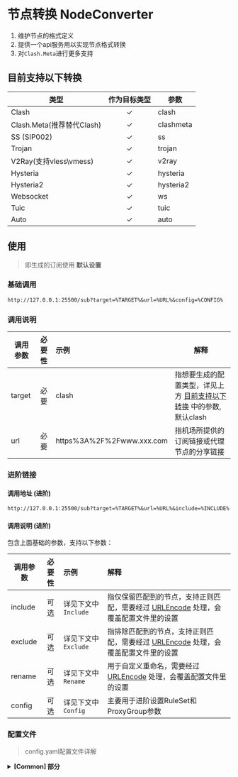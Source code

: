 # 节点转换 NodeConverter

1. 维护节点的格式定义
2. 提供一个api服务用以实现节点格式转换
3. 对`Clash.Meta`进行更多支持

## 目前支持以下转换

| 类型                    | 作为目标类型 | 参数        |
|-----------------------|:------:|-----------|
| Clash                 |   ✓    | clash     |
| Clash.Meta(推荐替代Clash) |   ✓    | clashmeta |
| SS (SIP002)           |   ✓    | ss        |
| Trojan                |   ✓    | trojan    |
| V2Ray(支持vless\vmess)  |   ✓    | v2ray     |
| Hysteria              |   ✓    | hysteria  |
| Hysteria2             |   ✓    | hysteria2 |
| Websocket             |   ✓    | ws        |
| Tuic                  |   ✓    | tuic      |
| Auto                  |   ✓    | auto      |

## 使用

> 即生成的订阅使用 **默认设置**

### 基础调用

```txt
http://127.0.0.1:25500/sub?target=%TARGET%&url=%URL%&config=%CONFIG%
```

### 调用说明

| 调用参数   | 必要性 | 示例                        | 解释                                                 |
|--------|:---:|:--------------------------|----------------------------------------------------|
| target | 必要  | clash                     | 指想要生成的配置类型，详见上方 [目前支持以下转换](#目前支持以下转换) 中的参数,默认clash |
| url    | 必要  | https%3A%2F%2Fwww.xxx.com | 指机场所提供的订阅链接或代理节点的分享链接                              |

### 进阶链接

#### 调用地址 (进阶)

```txt
http://127.0.0.1:25500/sub?target=%TARGET%&url=%URL%&include=%INCLUDE%····
```

#### 调用说明 (进阶)

包含上面基础的参数，支持以下参数：

| 调用参数    | 必要性 | 示例              | 解释                                                                             |
|---------|:---:|:----------------|:-------------------------------------------------------------------------------|
| include | 可选  | 详见下文中 `Include` | 指仅保留匹配到的节点，支持正则匹配，需要经过 [URLEncode](https://www.urlencoder.org/) 处理，会覆盖配置文件里的设置 |
| exclude | 可选  | 详见下文中 `Exclude` | 指排除匹配到的节点，支持正则匹配，需要经过 [URLEncode](https://www.urlencoder.org/) 处理，会覆盖配置文件里的设置  |
| rename  | 可选  | 详见下文中 `Rename`  | 用于自定义重命名，需要经过 [URLEncode](https://www.urlencoder.org/) 处理，会覆盖配置文件里的设置          |
| config  | 可选  | 详见下文中 `Config`  | 主要用于进阶设置RuleSet和ProxyGroup参数                                                   |

### 配置文件

> config.yaml配置文件详解

<details>
<summary><b>[Common] 部分</b></summary>

> 该部分主要涉及到的内容为 **全局的节点排除或保留** 、**各配置文件的基础**
>
> 其他设置项目可以保持默认或者在知晓作用的前提下进行修改

1. **Exclude**

   > 排除匹配到的节点，支持正则匹配，优先级高于Include

    - 例如:

      ```yaml
      Exclude: "(到期|剩余流量|时间|官网|产品|平台)"
      ```

2. **Include**

   > 仅保留匹配到的节点，支持正则匹配

    - 例如:

      ```ini
      Include: "(美国|US)"
      ```

3. **Rename**

   > 重命名节点，支持正则匹配
   >
   > 使用方式：原始命名@重命名

    - 例如:

      ```yaml
      Rename: "中国@中"
      ```
      ```yaml
      Rename: "\(?((x|X)?(\d+)(\.?\d+)?)((\s?倍率?:?)|(x|X))\)?@(倍率:$1)"
      ```

4. **Config**

   > 外部配置文件
   >
   > 会基于配置文件进行RuleSet和ProxyGroup的设置

    - 例如:

      ```bash
      config=https://github.com/ACL4SSR/ACL4SSR/blob/master/Clash/config/ACL4SSR_Online_Full.ini
      ```

## 分享链接

通常分享的链接格式为：

`vless://xxx@xxx`

`ss://xxx@xxx`

`vmess://xxx@xxx`

`trojan://xxx@xxx`

收集一些常用（有足够的公信力）的节点分享链接的定义。

### VMess AEAD/VLESS

https://github.com/XTLS/Xray-core/discussions/716

### Trojan

https://p4gefau1t.github.io/trojan-go/developer/url/

### Shadowsocks

https://github.com/shadowsocks/shadowsocks-org/wiki/SIP002-URI-Scheme

### Tuic

https://github.com/tuic-protocol/tuic
参考VLESS的设定

### hysteria

https://v2.hysteria.network/zh/docs/developers/URI-Scheme/

## clash配置文档

https://wiki.metacubex.one/

### 收集常用的节点配置

```yaml
proxies:
  - name: vless-reality-vision                  # 可以自定义节点名称
    type: vless
    server: 1.2.3.4                             # 解析的域名或IP
    port: 12345                                 # 自定义端口
    uuid: f897325d-053d-45d1-899c-566692331f8   # 自定义 UUID
    network: tcp
    udp: true
    tls: true
    flow: xtls-rprx-vision
    servername: sega.com                        # 自定义回落域名
    reality-opts:
      public-key: 4CiE7y7ZPBXIZWzMwphuSH7qdZyisNjD3CDQGjmilmI    # Reality public-key
      short-id: a8c031ce                        # Reality short-id
    client-fingerprint: chrome                  # 自定义浏览器指纹

  - name: vless-reality-grpc                      # 可以自定义节点名称
    type: vless
    server: 1.2.3.4                               # 解析的域名或IP
    port: 12345                                   # 自定义端口
    uuid: 335ec5dd-61b1-4413-980e-5e009968f633    # 自定义 UUID
    network: grpc
    tls: true
    udp: true
    flow:
    client-fingerprint: chrome                    # 自定义浏览器指纹
    servername: sega.com                          # 自定义回落域名
    grpc-opts:
      grpc-service-name: "misaka"                 # 自定义的字符
    reality-opts:
      public-key: Aqp9oy2EFi4NNfRMZa3I3HdGhHbOIiSDZ8L28UCF73k    # Reality public-key
      short-id: 24410d1c                          # Reality short-id

  - name: vless-xtls-rprx-vision                 # 可以自定义节点名称
    type: vless
    server: www.bing.com                         # 解析的域名
    port: 12345                                  # 自定义端口
    uuid: 5f74f86b-3ee8-44f4-adc4-6666be3d315    # 自定义 UUID
    network: tcp
    tls: true
    udp: true
    flow: xtls-rprx-vision
    client-fingerprint: chrome

  - name: vless-ws-tls                               # 可以自定义节点名称
    type: vless
    server: www.bing.com                             # 解析的 IP / 域名或优选 IP / 域名
    port: 12345                                      # 自定义端口
    uuid: 3cc9a51c-db76-4ad2-a76b-8cb993bddb73       # 自定义 UUID
    udp: true
    tls: true
    network: ws
    servername: www.bing.com                         # SNI 域名，与下面 Host 一致
    ws-opts:
      path: "/?ed=2048"                              # 自定义 path 路径
      headers:
        Host: www.bing.com                           # Host 域名，与上面 server 字段的地址一致

  - name: vless-ws                                   # 可以自定义节点名称
    type: vless
    server: www.bing.com                             # 解析的 IP / 域名或优选 IP / 域名
    port: 8880                                       # 自定义端口
    uuid: 77a571fb-4fd2-4b37-8596-1b7d9728bb5c       # 自定义 UUID
    udp: true
    tls: false
    network: ws
    servername: www.bing.com                         # SNI 域名，与下面 host 一致
    ws-opts:
      path: "/?ed=2048"                              # 自定义 path 路径
      headers:
        Host: www.bing.com                           # Host 域名，与上面 server 字段的地址一致

  - name: vmess-ws-tls                               # 可以自定义节点名称
    type: vmess
    server: www.bing.com                             # 解析的 IP / 域名或优选 IP / 域名
    port: 12345                                      # 自定义端口
    uuid: 3cc9a51c-db76-4ad2-a76b-8cb993bddb73       # 自定义 UUID
    alterId: 0
    cipher: auto
    udp: true
    tls: true
    network: ws
    servername: www.bing.com                         # SNI 域名，与下面 host 一致
    ws-opts:
      path: "/?ed=2048"                              # 自定义 path 路径
      headers:
        Host: www.bing.com                           # Host 域名，与上面 server 字段的地址一致

  - name: vmess-ws                                   # 可以自定义节点名称
    type: vmess
    server: www.bing.com                             # 解析的 IP / 域名或优选 IP / 域名
    port: 8880                                       # 自定义端口
    uuid: 77a571fb-4fd2-4b37-8596-1b7d9728bb5c       # 自定义 UUID
    alterId: 0
    cipher: auto
    udp: true
    tls: false
    network: ws
    servername: www.bing.com                         # SNI 域名，与下面 Host 一致
    ws-opts:
      path: "/?ed=2048"                              # 自定义 path 路径
      headers:
        Host: www.bing.com                           # Host 域名，与上面 server 字段的地址一致

  - name: trojan-tcp-tls                             # 可以自定义节点名称
    type: trojan
    server: www.bing.com                             # 解析的域名
    port: 12345                                      # 自定义端口
    password: 123456789                              # 自定义认证密码
    client-fingerprint: chrome
    udp: true
    sni: www.bing.com                                # SNI 域名，与上面 server 字段的地址一致
    alpn:
      - h2
      - http/1.1
    skip-cert-verify: false

  - name: shadowsocks                                # 可以自定义节点名称
    type: ss
    server: www.bing.com                             # 解析的 IP / 域名
    port: 443                                        # 自定义端口
    cipher: aes-128-gcm                              # 自定义加密方式，详细请查阅 Clash Meta 文档
    password: password                               # 自定义认证密码
    udp: true
    udp-over-tcp: false
    udp-over-tcp-version: 2
    ip-version: ipv4                                 # IP 协议版本，如节点 IP 为 IPv6 则填写 ipv6
    smux:
      enabled: false

  - name: shadowsocks-shadowtls                      # 可以自定义节点名称
    type: ss
    server: 1.2.3.4                                  # 服务器本地 IP
    port: 443                                        # 自定义端口
    cipher: aes-128-gcm                              # 自定义加密方式，详细请查阅 Clash Meta 文档
    password: password                               # 自定义认证密码
    udp: true
    udp-over-tcp: false
    udp-over-tcp-version: 2
    ip-version: ipv4                                 # IP 协议版本，如节点 IP 为 IPv6 则填写 ipv6
    smux:
      enabled: false
    plugin: shadow-tls
    client-fingerprint: chrome                       # 自定义浏览器指纹
    plugin-opts:
      host: cloud.tencent.com                        # 自签证书的三方域名
      password: shadow_tls_password                  # ShadowTLS 认证密码
      version: 3                                     # ShadowTLS 协议，支持 1 / 2 / 3

  - name: hysteria1                                  # 可以自定义节点名称
    type: hysteria
    server: 1.2.3.4                                  # 服务器本地 IP
    port: 12345                                      # 自定义端口，如使用端口跳跃则改为 ports: 1000,2000-3000
    auth-str: 123456                                 # 自定义认证密码
    alpn:
      - h3
    protocol: udp                                    # 自定义协议：udp / wechat-video / faketcp
    up: 20                                           # 自定义带宽上传限制
    down: 100                                        # 自定义带宽下载限制
    sni: www.bing.com                                # SNI 域名或自签证书的三方域名
    skip-cert-verify: true                           # 使用自签证书请保持此处为 true，如为 CA 证书建议修改为 false
    fast-open: true

  - name: hysteria2                                  # 节点名称
    type: hysteria2
    server: 1.1.1.1                                  # 服务器 IP
    port: 1234                                       # 节点端口，如使用端口跳跃则改为 ports: 2000-3000/1000
    password: aa112233                               # 节点认证密码
    sni: www.bing.com                                # SNI 域名或自签证书的三方域名
    skip-cert-verify: true                           # 使用自签证书请保持此处为 true，如为 CA 证书建议修改为 false

  - name: tuic-V4                                    # 可以自定义节点名称
    server: www.bing.com                             # 解析的域名或 IP
    port: 12345                                      # 自定义端口
    type: tuic
    token: a806923b-737c-4581-8b13-56666f911866      # 自定义 Token
    alpn: [ h3 ]
    disable-sni: true
    reduce-rtt: true
    udp-relay-mode: native
    congestion-controller: bbr

  - name: tuic-V5                                    # 可以自定义节点名称
    server: www.bing.com                             # 解析的域名或 IP
    port: 12345                                      # 自定义端口
    type: tuic
    uuid: a806923b-737c-4581-8b13-56666f911866       # 自定义 UUID
    password: a806923b-737c-4581-8b13-56666f911866   # 自定义认证密码
    alpn: [ h3 ]
    disable-sni: true
    reduce-rtt: true
    udp-relay-mode: native
    congestion-controller: bbr

  - name: warp-wireguard                                       # 可以自定义节点名称
    type: wireguard
    server: 162.159.193.10                                     # 可自定义优选 EndPoint IP，与下方端口相对应
    port: 2408                                                 # 可自定义优选 EndPoint IP，与上方 IP 相对应
    ip: 172.16.0.2
    ipv6: 2606:4700:190:814e:7de3:5ddb:9d3e:9359               # warp 的私有 ipv6 地址，如删除本行，表示仅IPV4
    public-key: bmXOC+F1FxEMF9dyiK2H5/1SUtzH0JuVo51h2wPfgyo=
    private-key: gK3C8ijdVlT7sd5fsdf5ssdfgsdfgsdfgobT2U+rgHo=  # 获取 warp 的 私钥
    udp: true


```